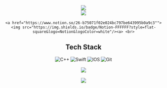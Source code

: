 
<div align="center">
    <img src="https://capsule-render.vercel.app/api?type=wave&color=auto&height=300&section=header&text=I am Suyeong&fontSize=90" /> <br>
    <a href="https://blog.naver.com/auburn0820">
    <img src="https://img.shields.io/badge/Naver Blog-1EC800?style=flat-square&logo=Naver&logoColor=white"/><a> <br>
        
    <a href="https://www.notion.so/26-b75071f02e024bc797be643995b0a9c3"">
    <img src="https://img.shields.io/badge/Notion-FFFFFF?style=flat-square&logo=Notion&logoColor=white"/><a> <br>
</div>
<div align="center">
    <h2 align="center">Tech Stack</h2>
    <img alt="C++" src="https://img.shields.io/badge/c++-%2300599C.svg?style=for-the-badge&logo=c%2B%2B&logoColor=white"/>
    <img alt="Swift" src="https://img.shields.io/badge/swift-%23FA7343.svg?style=for-the-badge&logo=swift&logoColor=white"/>
    <img alt="IOS" src="https://img.shields.io/badge/iOS-000000?style=for-the-badge&logo=Apple&logoColor=white">
    <img alt="Git" src="https://img.shields.io/badge/git-%23F05033.svg?style=for-the-badge&logo=git&logoColor=white"/>
    <br><br>
</div>

<div align="center">
    <img src="https://github-readme-stats.vercel.app/api?username=auburn0820&count_private=true" /> <br><br>
    <img src="https://github-readme-stats.vercel.app/api/top-langs/?username=auburn0820&langs_count=8)](https://github.com/anuraghazra/github-readme-stats" />
</div>
